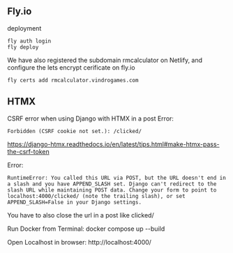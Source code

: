 ## Fly.io

deployment

```
fly auth login
fly deploy
```

We have also registered the subdomain rmcalculator on Netlify, and configure the lets encrypt cerificate on fly.io

```
fly certs add rmcalculator.vindrogames.com
```

## HTMX

CSRF error when using Django with HTMX in a post
Error:
```
Forbidden (CSRF cookie not set.): /clicked/
```
https://django-htmx.readthedocs.io/en/latest/tips.html#make-htmx-pass-the-csrf-token

Error:
```
RuntimeError: You called this URL via POST, but the URL doesn't end in a slash and you have APPEND_SLASH set. Django can't redirect to the slash URL while maintaining POST data. Change your form to point to localhost:4000/clicked/ (note the trailing slash), or set APPEND_SLASH=False in your Django settings.
```
You have to also close the url in a post like clicked/

Run Docker from Terminal: docker compose up --build

Open Localhost in browser: http://localhost:4000/